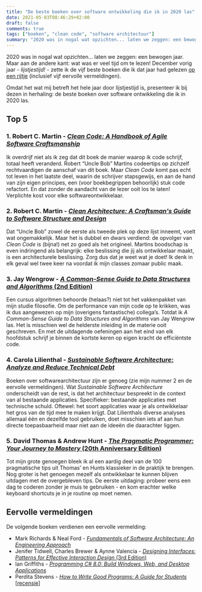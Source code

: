 ```yaml
---
title: "De beste boeken over software ontwikkeling die ik in 2020 las"
date: 2021-05-03T08:46:29+02:00
draft: false
comments: true
tags: ["boeken", "clean code", "software architectuur"]
summary: "2020 was in nogal wat opzichten... laten we zeggen: een bewogen jaar. Maar aan de andere kant: wat was er veel tijd om te lezen! Dit zijn de vijf beste boeken over software ontwikkeling die ik het afgelopen jaar las (en vijf eervolle vermeldingen)."
---
```


2020 was in nogal wat opzichten... laten we zeggen: een bewogen jaar. Maar aan de andere kant: wat was er veel tijd om te lezen! December vorig jaar - *lijstjestijd!* - zette ik de vijf beste boeken die ik dat jaar had gelezen [op een rijtje](https://www.linkedin.com/in/karl-van-heijster-833503aa/detail/recent-activity/shares/) (inclusief vijf eervolle vermeldingen). 


Omdat het wat mij betreft het hele jaar door lijstjestijd is, presenteer ik bij dezen in herhaling: de beste boeken over software ontwikkeling die ik in 2020 las.


## Top 5


### 1. Robert C. Martin - [*Clean Code: A Handbook of Agile Software Craftsmanship*](https://www.pearson.com/us/higher-education/program/Martin-Clean-Code-A-Handbook-of-Agile-Software-Craftsmanship/PGM63937.html)


Ik overdrijf niet als ik zeg dat dit boek de manier waarop ik code schrijf, totaal heeft veranderd. Robert “Uncle Bob” Martins codeertips op zichzelf rechtvaardigen de aanschaf van dit boek. Maar *Clean Code* komt pas echt tot leven in het laatste deel, waarin de schrijver stapsgewijs, en aan de hand van zijn eigen principes, een (voor boekbegrippen behoorlijk) stuk code refactort. En dat zonder de aandacht van de lezer ooit los te laten! Verplichte kost voor elke softwareontwikkelaar.


### 2. Robert C. Martin - [*Clean Architecture: A Craftsman's Guide to Software Structure and Design*](https://www.pearson.com/us/higher-education/program/Martin-Clean-Architecture-A-Craftsman-s-Guide-to-Software-Structure-and-Design/PGM333762.html)


Dat “Uncle Bob” zowel de eerste als tweede plek op deze lijst inneemt, voelt wat ongemakkelijk. Maar het is dubbel en dwars verdiend: de opvolger van *Clean Code* is (bijna!) net zo goed als het origineel. Martins boodschap is even indringend als belangrijk: elke beslissing die jij als ontwikkelaar maakt, is een architecturele beslissing. Zorg dus dat je weet wat je doet! Ik denk in elk geval wel twee keer na voordat ik mijn classes zomaar public maak.


### 3. Jay Wengrow - [*A Common-Sense Guide to Data Structures and Algorithms* (2nd Edition)](https://pragprog.com/titles/jwdsal2/a-common-sense-guide-to-data-structures-and-algorithms-second-edition/)


Een cursus algoritmen behoorde (helaas?) niet tot het vakkenpakket van mijn studie filosofie. Om de performance van mijn code op te krikken, was ik dus aangewezen op mijn (overigens fantastische) collega’s. Totdat ik *A Common-Sense Guide to Data Structures and Algorithms* van Jay Wengrow las. Het is misschien wel de helderste inleiding in de materie ooit geschreven. En met de uitdagende oefeningen aan het eind van elk hoofdstuk schrijf je binnen de kortste keren op eigen kracht de efficiëntste code.


### 4. Carola Lilienthal - [*Sustainable Software Architecture: Analyze and Reduce Technical Debt*](https://sustainable-software-architecture.com/)


Boeken over softwarearchitectuur zijn er genoeg (zie mijn nummer 2 en de eervolle vermeldingen). Wat *Sustainable Software Architecture* onderscheidt van de rest, is dat het architectuur bespreekt in de context van al bestaande applicaties. Specifieker: bestaande applicaties met technische schuld. Oftewel: het soort applicaties waar je als ontwikkelaar het gros van de tijd mee te maken krijgt. Dat Lilienthals diverse analyses allemaal één en dezelfde tool gebruiken, doet misschien iets af aan hun directe toepasbaarheid maar niet aan de ideeën die daarachter liggen.


### 5. David Thomas & Andrew Hunt - [*The Pragmatic Programmer: Your Journey to Mastery* (20th Anniversary Edition)](https://pragprog.com/titles/tpp20/the-pragmatic-programmer-20th-anniversary-edition/)


Tot mijn grote genoegen bleek ik al een aardig deel van de 100 pragmatische tips uit Thomas’ en Hunts klassieker in de praktijk te brengen. Nog groter is het genoegen mezelf als ontwikkelaar te kunnen blijven uitdagen met de overgebleven tips. De eerste uitdaging: probeer eens een dag te coderen zonder je muis te gebruiken - en kom erachter welke keyboard shortcuts je in je routine op moet nemen.


## Eervolle vermeldingen


De volgende boeken verdienen een eervolle vermelding:


* Mark Richards & Neal Ford - [*Fundamentals of Software Architecture: An Engineering Approach*](https://www.oreilly.com/library/view/fundamentals-of-software/9781492043447/)
* Jenifer Tidwell, Charles Brewer & Aynne Valencia - [*Designing Interfaces: Patterns for Effective Interaction Design* (3rd Edition)](https://www.oreilly.com/library/view/designing-interfaces-3rd/9781492051954/)
* Ian Griffiths - [*Programming C# 8.0: Build Windows, Web, and Desktop Applications*](https://www.oreilly.com/library/view/programming-c-80/9781492056805/)
* Perdita Stevens - [*How to Write Good Programs: A Guide for Students*](https://www.cambridge.org/core/books/how-to-write-good-programs/6CBDD8A564E0899D54140700E90601C4) [[recensie](https://deleesclubvanalles.nl/recensie/how-to-write-good-programs-a-guide-for-students/)]
